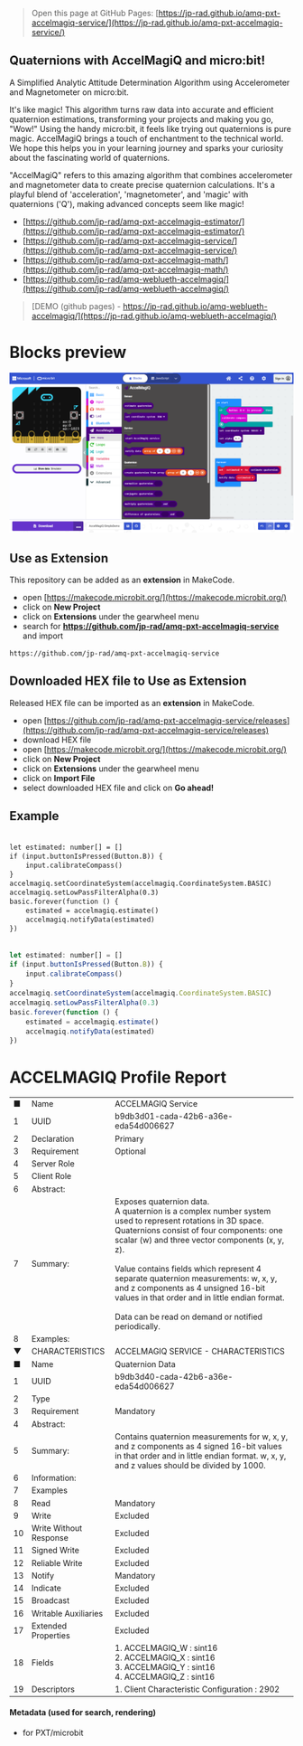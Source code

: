 
> Open this page at GitHub Pages: [https://jp-rad.github.io/amq-pxt-accelmagiq-service/](https://jp-rad.github.io/amq-pxt-accelmagiq-service/)

## Quaternions with AccelMagiQ and micro:bit!

A Simplified Analytic Attitude Determination Algorithm
using Accelerometer and Magnetometer on micro:bit.

It's like magic! This algorithm turns raw data into accurate and efficient quaternion estimations,
transforming your projects and making you go, "Wow!" Using the handy micro:bit, it feels like trying
out quaternions is pure magic. AccelMagiQ brings a touch of enchantment to the technical world.
We hope this helps you in your learning journey and sparks your curiosity about the fascinating
world of quaternions.

"AccelMagiQ" refers to this amazing algorithm that combines accelerometer and magnetometer data to
create precise quaternion calculations. It's a playful blend of 'acceleration', 'magnetometer', and 'magic' with
quaternions ('Q'), making advanced concepts seem like magic!


- [https://github.com/jp-rad/amq-pxt-accelmagiq-estimator/](https://github.com/jp-rad/amq-pxt-accelmagiq-estimator/)
- [https://github.com/jp-rad/amq-pxt-accelmagiq-service/](https://github.com/jp-rad/amq-pxt-accelmagiq-service/)
- [https://github.com/jp-rad/amq-pxt-accelmagiq-math/](https://github.com/jp-rad/amq-pxt-accelmagiq-math/)
- [https://github.com/jp-rad/amq-weblueth-accelmagiq/](https://github.com/jp-rad/amq-weblueth-accelmagiq/)


> [DEMO (github pages) - https://jp-rad.github.io/amq-weblueth-accelmagiq/](https://jp-rad.github.io/amq-weblueth-accelmagiq/)


# Blocks preview

<!--
This image shows the blocks code from the last commit in master.
This image may take a few minutes to refresh.

![A rendered view of the blocks](https://github.com/jp-rad/amq-pxt-accelmagiq-service/raw/master/.github/makecode/blocks.png)
-->
![A rendered view of the blocks](https://github.com/jp-rad/amq-pxt-accelmagiq-service/raw/master/.github/statics/blocks.png)

## Use as Extension

This repository can be added as an **extension** in MakeCode.

* open [https://makecode.microbit.org/](https://makecode.microbit.org/)
* click on **New Project**
* click on **Extensions** under the gearwheel menu
* search for **https://github.com/jp-rad/amq-pxt-accelmagiq-service** and import

```text
https://github.com/jp-rad/amq-pxt-accelmagiq-service
```

## Downloaded HEX file to Use as Extension

Released HEX file can be imported as an **extension** in MakeCode.

* open [https://github.com/jp-rad/amq-pxt-accelmagiq-service/releases](https://github.com/jp-rad/amq-pxt-accelmagiq-service/releases)
* download HEX file
* open [https://makecode.microbit.org/](https://makecode.microbit.org/)
* click on **New Project**
* click on **Extensions** under the gearwheel menu
* click on **Import File**
* select downloaded HEX file and click on **Go ahead!**

## Example

```blocks

let estimated: number[] = []
if (input.buttonIsPressed(Button.B)) {
    input.calibrateCompass()
}
accelmagiq.setCoordinateSystem(accelmagiq.CoordinateSystem.BASIC)
accelmagiq.setLowPassFilterAlpha(0.3)
basic.forever(function () {
    estimated = accelmagiq.estimate()
    accelmagiq.notifyData(estimated)
})

```

```js

let estimated: number[] = []
if (input.buttonIsPressed(Button.B)) {
    input.calibrateCompass()
}
accelmagiq.setCoordinateSystem(accelmagiq.CoordinateSystem.BASIC)
accelmagiq.setLowPassFilterAlpha(0.3)
basic.forever(function () {
    estimated = accelmagiq.estimate()
    accelmagiq.notifyData(estimated)
})

```

# ACCELMAGIQ Profile Report

<table>
<tr><td> ■</td><td>Name </td><td> ACCELMAGIQ Service  </td></tr>
<tr><td> 1</td><td>UUID </td><td> b9db3d01-cada-42b6-a36e-eda54d006627  </td></tr>
<tr><td> 2</td><td>Declaration </td><td> Primary  </td></tr>
<tr><td> 3</td><td>Requirement </td><td> Optional  </td></tr>
<tr><td> 4</td><td>Server Role </td><td>   </td></tr>
<tr><td> 5</td><td>Client Role </td><td>   </td></tr>
<tr><td> 6</td><td>Abstract: </td><td>   </td></tr>
<tr><td> 7</td><td>Summary: </td><td> Exposes quaternion data.<br>
A quaternion is a complex number system used to represent rotations in 3D space. Quaternions consist of four components: one scalar (w) and three vector components (x, y, z).<br>
<br>
Value contains fields which represent 4 separate quaternion measurements: w, x, y, and z components as 4 unsigned 16-bit values in that order and in little endian format.<br>
<br>
Data can be read on demand or notified periodically.  </td></tr>
<tr><td> 8</td><td>Examples: </td><td>   </td></tr>
<tr><td> ▼</td><td>CHARACTERISTICS </td><td> ACCELMAGIQ SERVICE - CHARACTERISTICS  </td></tr>
<tr><td> ■</td><td>Name </td><td> Quaternion Data  </td></tr>
<tr><td> 1</td><td>UUID </td><td> b9db3d40-cada-42b6-a36e-eda54d006627  </td></tr>
<tr><td> 2</td><td>Type </td><td>   </td></tr>
<tr><td> 3</td><td>Requirement </td><td> Mandatory  </td></tr>
<tr><td> 4</td><td>Abstract: </td><td>   </td></tr>
<tr><td> 5</td><td>Summary: </td><td> Contains quaternion measurements for w, x, y, and z components as 4 signed 16-bit values in that order and in little endian format. w, x, y, and z values should be divided by 1000.  </td></tr>
<tr><td> 6</td><td>Information: </td><td>   </td></tr>
<tr><td> 7</td><td>Examples </td><td>   </td></tr>
<tr><td> 8</td><td>Read </td><td> Mandatory  </td></tr>
<tr><td> 9</td><td>Write </td><td> Excluded  </td></tr>
<tr><td> 10</td><td>Write Without Response </td><td> Excluded  </td></tr>
<tr><td> 11</td><td>Signed Write </td><td> Excluded  </td></tr>
<tr><td> 12</td><td>Reliable Write </td><td> Excluded  </td></tr>
<tr><td> 13</td><td>Notify </td><td> Mandatory  </td></tr>
<tr><td> 14</td><td>Indicate </td><td> Excluded  </td></tr>
<tr><td> 15</td><td>Broadcast </td><td> Excluded  </td></tr>
<tr><td> 16</td><td>Writable Auxiliaries </td><td> Excluded  </td></tr>
<tr><td> 17</td><td>Extended Properties </td><td> Excluded  </td></tr>
<tr><td> 18</td><td>Fields </td><td> 1. ACCELMAGIQ_W : sint16<br>
2. ACCELMAGIQ_X : sint16<br>
3. ACCELMAGIQ_Y : sint16<br>
4. ACCELMAGIQ_Z : sint16  </td></tr>
<tr><td> 19</td><td>Descriptors </td><td> 1. Client Characteristic Configuration : 2902  </td></tr>
</table>


#### Metadata (used for search, rendering)

* for PXT/microbit

<script src="https://cdn.jsdelivr.net/gh/jp-rad/pxt-ubit-extension@0.5.0/.github/statics/gh-pages-embed.js"></script>
<script>makeCodeRender("{{ site.makecode.home_url }}", [ "estimator=github:jp-rad/amq-pxt-accelmagiq-estimator", "service=github:jp-rad/amq-pxt-accelmagiq-service", "math=github:jp-rad/amq-pxt-accelmagiq-math", ]);</script>

